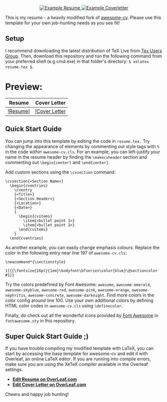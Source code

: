 <div align="center">
 
  <a href="https://raw.githubusercontent.com/IliaZenkov/LaTeX-Resume/master/example/Resume.pdf">
    <img alt="Example Resume" src="https://img.shields.io/badge/resume-pdf-green.svg" />
   <a href="https://raw.githubusercontent.com/IliaZenkov/LaTeX-Resume/master/example/Cover%20Letter.pdf">
    <img alt="Example Coverletter" src="https://img.shields.io/badge/coverletter-pdf-green.svg" />
  </a>
</div>


This is my resume - a heavily modified fork of [awesome-cv](https://github.com/posquit0/Awesome-CV). Please use this template for your own job-hunting needs as you see fit!


## Setup

I recommend downloading the latest distribution of TeX Live from [Tex Users Group](https://www.tug.org/texlive/). 
Then, download this repository and run the following command from your preferred shell (e.g cmd.exe) in that folder's directory: ``` $ xelatex resume.tex $ ```.


# Preview:

| Resume | Cover Letter |
|:---:|:---:|
| [!Resume](https://raw.githubusercontent.com/IliaZenkov/LaTeX-Resume/master/example/resume.png)]  | [!Cover Letter](https://raw.githubusercontent.com/IliaZenkov/LaTeX-Resume/master/example/cover%20letter.png)

## Quick Start Guide

You can jump into this template by editing the code in ```resume.tex.```
Try changing the appearance of elements by commenting out style tags with ```%``` in the code within ```awesome-cv.cls```. 
For an example, you can left-justify your name in the resume header by finding the ```\makecvheader``` section and commenting out ```\begin{center}``` and ```\end{center}```.

Add custom sections using the ```\cvsection``` command:

```
\cvsection{<Section Name>}
  \begin{cventries}
    \cventry
    {<Title>}
    {<Section Header>}
    {<Location>}
    {<Date>}
    {
      \begin{cvitems}
        \item{<bullet point 1>}
        \item{<bullet point 2>}
      \end{cvitems}
    }
  \end{cventries}
```


As another example, you can easily change emphasis colours. Replace the color in the following entry near line 197 of ```awesome-cv.cls```:
```
\newcommand*{\sectionstyle}

1]{{\fontsize{16pt}{1em}\bodyfont\bfseries\color{blue}\@sectioncolor #1}} 
```
Try the colors predefined by Font Awesome: `awesome`, `awesome-emerald`, `awesome-skyblue`, `awesome-red`, `awesome-pink`, `awesome-orange`, `awesome-nephritis`, `awesome-concrete`, `awesome-darknight`. Find more colors in the color config around line 100. Use your own additional colors by defining HTML color codes in ```awesome-cv.cls``` using ```\definecolor```. 

Finally, do check out all the wonderful icons provided by [Font Awesome](https://fontawesome.com/) in ```fontawesome.sty``` in this repository.

## Super Quick Start Guide ;)

If you have trouble compiling my modified template with LaTeX, you can start by accessing the base template for awesome-cv and edit it with Overleaf, an online LaTeX editor. If you are running into compile errors, make sure you are using the XeTeX compiler available in the Overleaf settings.

* [**Edit Resume on OverLeaf.com**](https://www.overleaf.com/latex/templates/awesome-cv/tvmzpvdjfqxp)
* [**Edit Cover Letter on OverLeaf.com**](https://www.overleaf.com/latex/templates/awesome-cv-cover-letter/pfzzjspkthbk)

Cheers and happy job hunting!
